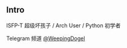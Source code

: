 ## Intro

ISFP-T 超级坏孩子 / Arch User / Python 初学者 

Telegram 频道 [@WeepingDogel](https://t.me/WeepingDogel)

